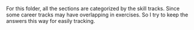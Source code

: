 For this folder, all the sections are categorized by the skill tracks. Since some career tracks may have overlapping in exercises. So I try to keep the answers
this way for easily tracking.
